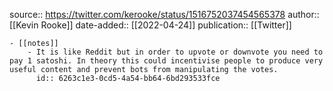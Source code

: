 source:: https://twitter.com/kerooke/status/1516752037454565378
author:: [[Kevin Rooke]]
date-added:: [[2022-04-24]] 
publication:: [[Twitter]]

	- [[notes]]
		- It is like Reddit but in order to upvote or downvote you need to pay 1 satoshi. In theory this could incentivise people to produce very useful content and prevent bots from manipulating the votes.
		  id:: 6263c1e3-0cd5-4a54-bb64-6bd293533fce